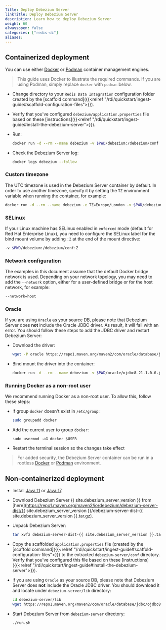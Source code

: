 ```yaml
---
Title: Deploy Debezium Server
linkTitle: Deploy Debezium Server
description: Learn how to deploy Debezium Server
weight: 60
alwaysopen: false
categories: ["redis-di"]
aliases: 
---
```


## Containerized deployment

You can use either [Docker](https://www.docker.com/) or [Podman](https://podman.io/) container management engines.

> This guide uses Docker to illustrate the required commands. If you are using Podman, simply replace `docker` with `podman` below.

- Change directory to your `Redis Data Integration` configuration folder created by the [scaffold command]({{<relref "/rdi/quickstart/ingest-guide#scaffold-configuration-files">}}).
- Verify that you've configured `debezium/application.properties` file based on these [instructions]({{<relref "/rdi/quickstart/ingest-guide#install-the-debezium-server">}}).
- Run:

  ```bash
  docker run -d --rm --name debezium -v $PWD/debezium:/debezium/conf debezium/server:{{ site.debezium_server_version }}
  ```

- Check the Debezium Server log:

  ```bash
  docker logs debezium --follow
  ```
  
### Custom timezone

The UTC timezone is used in the Debezium Server container by default. In order to use another timezone, specify it by setting the `TZ` environment variable when running the container, for example:

```bash
docker run -d --rm --name debezium -e TZ=Europe/London -v $PWD/debezium:/debezium/conf debezium/server:{{ site.debezium_server_version }}
```

### SELinux

If your Linux machine has SELinux enabled in `enforced` mode (default for Red Hat Enterprise Linux), you need to configure the SELinux label for the bind mount volume by adding `:Z` at the end of the mount directive:

```bash
-v $PWD/debezium:/debezium/conf:Z
```

### Network configuration

The examples in this document assume that the default Docker bridge network is used. Depending on your network topology, you may need to add the `--network` option, either for a user-defined bridge or for the host network, for example:

```bash
--network=host
```

### Oracle

If you are using `Oracle` as your source DB, please note that Debezium Server does **not** include the Oracle JDBC driver.
As result, it will fail with an error. You should follow these steps to add the JDBC driver and restart Debezium Server:

- Download the driver:
  ```bash
  wget -P oracle https://repo1.maven.org/maven2/com/oracle/database/jdbc/ojdbc8/21.1.0.0/ojdbc8-21.1.0.0.jar
  ```

- Bind mount the driver into the container:

  ```bash
  docker run -d --rm --name debezium -v $PWD/oracle/ojdbc8-21.1.0.0.jar:/debezium/lib/ojdbc8-21.1.0.0.jar -v $PWD/debezium:/debezium/conf debezium/server:{{ site.debezium_server_version }}
  ```

### Running Docker as a non-root user

We recommend running Docker as a non-root user. To allow this, follow these steps:

- If group `docker` doesn't exist in `/etc/group`:

  ```bash
  sudo groupadd docker
  ```

- Add the current user to group `docker`: 

  ```
  sudo usermod -aG docker $USER
  ```

- Restart the terminal session so the changes take effect

> For added security, the Debezium Server container can be run in a rootless [Docker](https://docs.docker.com/engine/security/rootless/) or [Podman](https://docs.podman.io/en/latest/markdown/podman.1.html#rootless-mode) environment.

## Non-containerized deployment

- Install [Java 11](https://www.oracle.com/java/technologies/downloads/#java11) or [Java 17](https://www.oracle.com/java/technologies/downloads/#java17).
- Download Debezium Server {{ site.debezium_server_version }} from [here](https://repo1.maven.org/maven2/io/debezium/debezium-server-dist/{{ site.debezium_server_version }}/debezium-server-dist-{{ site.debezium_server_version }}.tar.gz).
- Unpack Debezium Server:

  ```bash
  tar xvfz debezium-server-dist-{{ site.debezium_server_version }}.tar.gz
  ```

- Copy the scaffolded `application.properties` file (created by the [scaffold command]({{<relref "/rdi/quickstart/ingest-guide#scaffold-configuration-files">}}) to the extracted `debezium-server/conf` directory. Verify that you've configured this file based on these [instructions]({{<relref "/rdi/quickstart/ingest-guide#install-the-debezium-server">}}).

- If you are using `Oracle` as your source DB, please note that Debezium Server does **not** include the Oracle JDBC driver. You should download it and locate under `debezium-server/lib` directory:

  ```bash
  cd debezium-server/lib
  wget https://repo1.maven.org/maven2/com/oracle/database/jdbc/ojdbc8/21.1.0.0/ojdbc8-21.1.0.0.jar
  ```

- Start Debezium Server from `debezium-server` directory:
  ```bash
  ./run.sh
  ```

